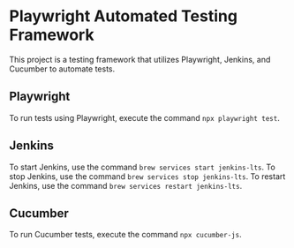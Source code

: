 # Playwright Automated Testing Framework

This project is a testing framework that utilizes Playwright, Jenkins, and Cucumber to automate tests.

## Playwright

To run tests using Playwright, execute the command `npx playwright test`.

## Jenkins

To start Jenkins, use the command `brew services start jenkins-lts`. To stop Jenkins, use the command `brew services stop jenkins-lts`. To restart Jenkins, use the command `brew services restart jenkins-lts`.

## Cucumber

To run Cucumber tests, execute the command `npx cucumber-js`.
